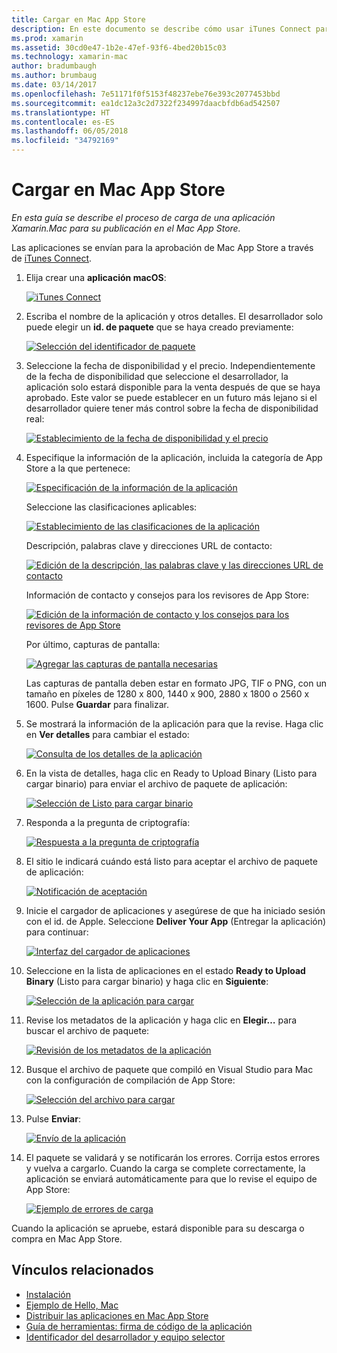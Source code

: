 ```yaml
---
title: Cargar en Mac App Store
description: En este documento se describe cómo usar iTunes Connect para cargar una aplicación Xamarin.Mac en el Mac App Store. También se indica la información que necesita iTunes Connect para completar el proceso.
ms.prod: xamarin
ms.assetid: 30cd0e47-1b2e-47ef-93f6-4bed20b15c03
ms.technology: xamarin-mac
author: bradumbaugh
ms.author: brumbaug
ms.date: 03/14/2017
ms.openlocfilehash: 7e51171f0f5153f48237ebe76e393c2077453bbd
ms.sourcegitcommit: ea1dc12a3c2d7322f234997daacbfdb6ad542507
ms.translationtype: HT
ms.contentlocale: es-ES
ms.lasthandoff: 06/05/2018
ms.locfileid: "34792169"
---
```

# <a name="upload-to-mac-app-store"></a>Cargar en Mac App Store

_En esta guía se describe el proceso de carga de una aplicación Xamarin.Mac para su publicación en el Mac App Store._

Las aplicaciones se envían para la aprobación de Mac App Store a través de [iTunes Connect](http://itunesconnect.apple.com/).

1. Elija crear una **aplicación macOS**: 

    [![](uploading-images/image65.png "iTunes Connect")](uploading-images/image65.png#lightbox)

2. Escriba el nombre de la aplicación y otros detalles. El desarrollador solo puede elegir un **id. de paquete** que se haya creado previamente: 

    [![](uploading-images/image66.png "Selección del identificador de paquete")](uploading-images/image66.png#lightbox)

3. Seleccione la fecha de disponibilidad y el precio. Independientemente de la fecha de disponibilidad que seleccione el desarrollador, la aplicación solo estará disponible para la venta después de que se haya aprobado. Este valor se puede establecer en un futuro más lejano si el desarrollador quiere tener más control sobre la fecha de disponibilidad real: 

    [![](uploading-images/image67.png "Establecimiento de la fecha de disponibilidad y el precio")](uploading-images/image67.png#lightbox)

4. Especifique la información de la aplicación, incluida la categoría de App Store a la que pertenece: 

    [![](uploading-images/image68.png "Especificación de la información de la aplicación")](uploading-images/image68.png#lightbox) 

    Seleccione las clasificaciones aplicables: 

    [![](uploading-images/image69.png "Establecimiento de las clasificaciones de la aplicación")](uploading-images/image69.png#lightbox) 

    Descripción, palabras clave y direcciones URL de contacto: 

    [![](uploading-images/image70.png "Edición de la descripción, las palabras clave y las direcciones URL de contacto")](uploading-images/image70.png#lightbox) 

    Información de contacto y consejos para los revisores de App Store: 

    [![](uploading-images/image71.png "Edición de la información de contacto y los consejos para los revisores de App Store")](uploading-images/image71.png#lightbox) 

    Por último, capturas de pantalla: 

    [![](uploading-images/image72.png "Agregar las capturas de pantalla necesarias")](uploading-images/image72.png#lightbox) 

    Las capturas de pantalla deben estar en formato JPG, TIF o PNG, con un tamaño en píxeles de 1280 x 800, 1440 x 900, 2880 x 1800 o 2560 x 1600. Pulse **Guardar** para finalizar.

5. Se mostrará la información de la aplicación para que la revise. Haga clic en **Ver detalles** para cambiar el estado: 

    [![](uploading-images/image73.png "Consulta de los detalles de la aplicación")](uploading-images/image73.png#lightbox)

6. En la vista de detalles, haga clic en Ready to Upload Binary (Listo para cargar binario) para enviar el archivo de paquete de aplicación: 

    [![](uploading-images/image74.png "Selección de Listo para cargar binario")](uploading-images/image74.png#lightbox)

7. Responda a la pregunta de criptografía: 

    [![](uploading-images/image75.png "Respuesta a la pregunta de criptografía")](uploading-images/image75.png#lightbox)

8. El sitio le indicará cuándo está listo para aceptar el archivo de paquete de aplicación: 

    [![](uploading-images/image76.png "Notificación de aceptación")](uploading-images/image76.png#lightbox)

9. Inicie el cargador de aplicaciones y asegúrese de que ha iniciado sesión con el id. de Apple.
Seleccione **Deliver Your App** (Entregar la aplicación) para continuar: 

    [![](uploading-images/image77.png "Interfaz del cargador de aplicaciones")](uploading-images/image77.png#lightbox)

10. Seleccione en la lista de aplicaciones en el estado **Ready to Upload Binary** (Listo para cargar binario) y haga clic en **Siguiente**: 

    [![](uploading-images/image78.png "Selección de la aplicación para cargar")](uploading-images/image78.png#lightbox)

11. Revise los metadatos de la aplicación y haga clic en **Elegir…** para buscar el archivo de paquete: 

    [![](uploading-images/image79.png "Revisión de los metadatos de la aplicación")](uploading-images/image79.png#lightbox)

12. Busque el archivo de paquete que compiló en Visual Studio para Mac con la configuración de compilación de App Store: 

    [![](uploading-images/image80.png "Selección del archivo para cargar")](uploading-images/image80.png#lightbox)

13. Pulse **Enviar**: 

    [![](uploading-images/image81.png "Envío de la aplicación")](uploading-images/image81.png#lightbox)

14. El paquete se validará y se notificarán los errores. Corrija estos errores y vuelva a cargarlo. Cuando la carga se complete correctamente, la aplicación se enviará automáticamente para que lo revise el equipo de App Store: 

    [![](uploading-images/image82.png "Ejemplo de errores de carga")](uploading-images/image82.png#lightbox)

Cuando la aplicación se apruebe, estará disponible para su descarga o compra en Mac App Store.

## <a name="related-links"></a>Vínculos relacionados

- [Instalación](~//mac/get-started/installation.md)
- [Ejemplo de Hello, Mac](~//mac/get-started/hello-mac.md)
- [Distribuir las aplicaciones en Mac App Store](https://developer.apple.com/devcenter/mac/checklist/)
- [Guía de herramientas: firma de código de la aplicación](https://developer.apple.com/library/mac/#documentation/ToolsLanguages/Conceptual/OSXWorkflowGuide/CodeSigning/CodeSigning.html)
- [Identificador del desarrollador y equipo selector](https://developer.apple.com/resources/developer-id/)

